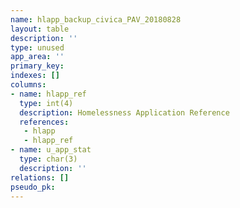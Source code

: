 ```yaml
---
name: hlapp_backup_civica_PAV_20180828
layout: table
description: ''
type: unused
app_area: ''
primary_key: 
indexes: []
columns:
- name: hlapp_ref
  type: int(4)
  description: Homelessness Application Reference
  references:
   - hlapp
   - hlapp_ref
- name: u_app_stat
  type: char(3)
  description: ''
relations: []
pseudo_pk: 
---
```


